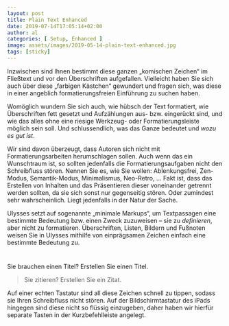 ```yaml
---
layout: post
title: Plain Text Enhanced
date: 2019-07-14T17:05:14+02:00
author: al
categories: [ Setup, Enhanced ]
image: assets/images/2019-05-14-plain-text-enhanced.jpg
tags: [sticky]
---
```


Inzwischen sind Ihnen bestimmt diese ganzen „komischen Zeichen“ im Fließtext und vor den Überschriften aufgefallen. Vielleicht haben Sie sich auch über diese „farbigen Kästchen“ gewundert und fragen sich, was diese in einer angeblich formatierungsfreien Einführung zu suchen haben.

Womöglich wundern Sie sich auch, wie hübsch der Text formatiert, wie Überschriften fett gesetzt und Aufzählungen aus- bzw. eingerückt sind, und wie das alles ohne eine riesige Werkzeug- oder Formatierungsleiste möglich sein soll. Und schlussendlich, was das Ganze bedeutet und _wozu es gut ist_.


Wir sind davon überzeugt, dass Autoren sich nicht mit Formatierungsarbeiten herumschlagen sollen. Auch wenn das ein Wunschtraum ist, so sollten jedenfalls die Formatierungsaufgaben nicht den Schreibfluss stören. Nennen Sie es, wie Sie wollen: Ablenkungsfrei, Zen-Modus, Semantik-Modus, Minimalismus, Neo-Retro, … Fakt ist, dass das Erstellen von Inhalten und das Präsentieren dieser voneinander getrennt werden sollten, da sie sich sonst nur gegenseitig stören. Oder zumindest sehr wahrscheinlich. Liegt jedenfalls in der Natur der Sache.

Ulysses setzt auf sogenannte „minimale Markups“, um Textpassagen eine bestimmte Bedeutung bzw. einen Zweck zuzuweisen – sie zu _definieren_, aber nicht zu formatieren. Überschriften, Listen, Bildern und Fußnoten weisen Sie in Ulysses mithilfe von einprägsamen Zeichen einfach eine bestimmte Bedeutung zu.

#
Sie brauchen einen Titel? Erstellen Sie einen Titel.

> Sie zitieren?
> Erstellen Sie ein Zitat.

Auf einer echten Tastatur sind all diese Zeichen schnell zu tippen, sodass sie Ihren Schreibfluss nicht stören. Auf der Bildschirmtastatur des iPads hingegen sind diese nicht so flüssig einzugeben, daher haben wir hierfür separate Tasten in der Kurzbefehlleiste angelegt.


